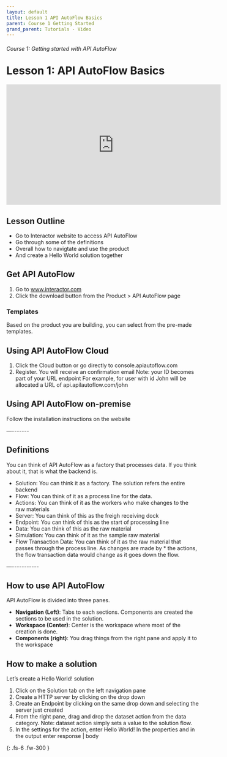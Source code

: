 ```yaml
---
layout: default
title: Lesson 1 API AutoFlow Basics
parent: Course 1 Getting Started
grand_parent: Tutorials - Video
---
```

<h6>Course 1: Getting started with API AutoFlow</h6>
<h1 style="margin-top:0">Lesson 1: API AutoFlow Basics</h1>

<iframe width="560" height="315" src="https://www.youtube.com/embed/DBaNoZF2KIg" title="YouTube video player" frameborder="0" allow="accelerometer; autoplay; clipboard-write; encrypted-media; gyroscope; picture-in-picture" allowfullscreen></iframe>

## Lesson Outline

* Go to Interactor website to access API AutoFlow
* Go through some of the definitions
* Overall how to navigtate and use the product
* And create a Hello World solution together 

## Get API AutoFlow
1. Go to www.interactor.com
2. Click the download button from the Product > API AutoFlow page

### Templates
Based on the product you are building, you can select from the pre-made templates.


## Using API AutoFlow Cloud
1. Click the Cloud button or go directly to console.apiautoflow.com
2. Register.  You will receive an confirmation email
Note: your ID becomes part of your URL endpoint
For example, for user with id John will be allocated a URL of api.apilautoflow.com/john

## Using API AutoFlow on-premise
Follow the installation instructions on the website

—-------

## Definitions
You can think of API AutoFlow as a factory that processes data.  If you think about it, that is what the backend is.

* Solution:  You can think it as a factory. The solution refers the entire backend
* Flow:  You can think of it as a process line for the data.  
* Actions: You can think of it as the workers who make changes to the raw materials
* Server: You can think of this as the freigh receiving dock
* Endpoint: You can think of this as the start of processing line
* Data: You can think of this as the raw material
* Simulation: You can think of it as the sample raw material
* Flow Transaction Data: You can think of it as the raw material that passes through the process line.  As changes are made by * the actions, the flow transaction data would change as it goes down the flow.

—-----------

## How to use API AutoFlow
API AutoFlow is divided into three panes.

* **Navigation (Left)**:  Tabs to each sections. Components are created the sections to be used in the solution.
* **Workspace (Center)**: Center is the workspace where most of the creation is done.
* **Components (right)**: You drag things from the right pane and apply it to the workspace

## How to make a solution
Let’s create a Hello World! solution 

1. Click on the Solution tab on the left navigation pane
2. Create a HTTP server by clicking on the drop down
3. Create an Endpoint by clicking on the same drop down and selecting the server just created
4. From the right pane, drag and drop the dataset action from the data category.
Note: dataset action simply sets a value to the solution flow.
5. In the settings for the action, enter Hello World! In the properties and in the output enter response | body





{: .fs-6 .fw-300 }
